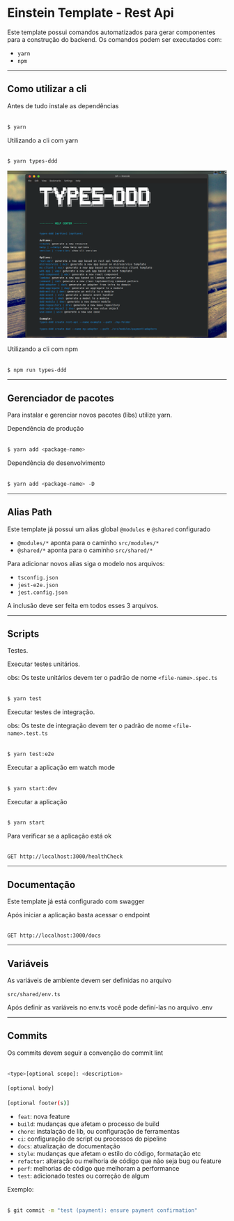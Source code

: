 # Einstein Template - Rest Api

Este template possui comandos automatizados para gerar componentes para a construção do backend.
Os comandos podem ser executados com:

- `yarn` 
- `npm`

---

## Como utilizar a cli

Antes de tudo instale as dependências


```sh

$ yarn

```

Utilizando a cli com yarn


```sh

$ yarn types-ddd

```
![](docs/print.png)

Utilizando a cli com npm

```sh

$ npm run types-ddd

```

---

## Gerenciador de pacotes

Para instalar e gerenciar novos pacotes (libs) utilize yarn.

Dependência de produção

```sh

$ yarn add <package-name>

```

Dependência de desenvolvimento

```sh

$ yarn add <package-name> -D

```

---

## Alias Path

Este template já possui um alias global `@modules` e `@shared` configurado

- `@modules/*` aponta para o caminho `src/modules/*`
- `@shared/*` aponta para o caminho `src/shared/*`

Para adicionar novos alias siga o modelo nos arquivos: 
- `tsconfig.json`  
- `jest-e2e.json` 
- `jest.config.json` 

A inclusão deve ser feita em todos esses 3 arquivos.

---

## Scripts

Testes. 

Executar testes unitários.

obs: Os teste unitários devem ter o padrão de nome `<file-name>.spec.ts`


```sh

$ yarn test


```

Executar testes de integração.

obs: Os teste de integração devem ter o padrão de nome `<file-name>.test.ts`

```sh

$ yarn test:e2e


```

Executar a aplicação em watch mode

```sh

$ yarn start:dev

```

Executar a aplicação

```sh

$ yarn start

```

Para verificar se a aplicação está ok

```

GET http://localhost:3000/healthCheck

```

---

## Documentação

Este template já está configurado com swagger

Após iniciar a aplicação basta acessar o endpoint

```

GET http://localhost:3000/docs

```

---

## Variáveis

As variáveis de ambiente devem ser definidas no arquivo

`src/shared/env.ts`

Após definir as variáveis no env.ts você pode definí-las no arquivo .env

---

## Commits

Os commits devem seguir a convenção do commit lint

```sh

<type>[optional scope]: <description>

[optional body]

[optional footer(s)]

```
- `feat`: nova feature
- `build`: mudanças que afetam o processo de build 
- `chore`: instalação de lib, ou configuração de ferramentas
- `ci`: configuração de script ou processos do pipeline
- `docs`: atualização de documentação
- `style`: mudanças que afetam o estilo do código, formatação etc
- `refactor`: alteração ou melhoria de código que não seja bug ou feature
- `perf`: melhorias de código que melhoram a performance
- `test`: adicionado testes ou correção de algum

Exemplo:

```sh

$ git commit -m "test (payment): ensure payment confirmation"

```

